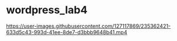# wordpress_lab4
https://user-images.githubusercontent.com/127117869/235362421-633d5c43-993d-41ee-8de7-d3bbb9648b41.mp4

